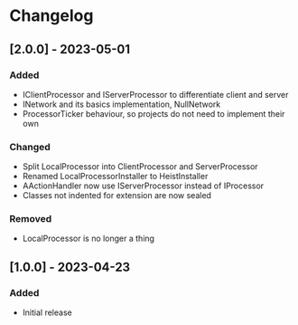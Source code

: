 # Changelog

## [2.0.0] - 2023-05-01

### Added
- IClientProcessor and IServerProcessor to differentiate client and server
- INetwork and its basics implementation, NullNetwork
- ProcessorTicker behaviour, so projects do not need to implement their own

### Changed
- Split LocalProcessor into ClientProcessor and ServerProcessor
- Renamed LocalProcessorInstaller to HeistInstaller
- AActionHandler now use IServerProcessor instead of IProcessor
- Classes not indented for extension are now sealed

### Removed
- LocalProcessor is no longer a thing

## [1.0.0] - 2023-04-23

### Added
- Initial release